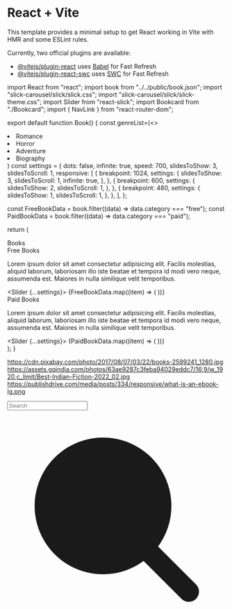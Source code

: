 # React + Vite

This template provides a minimal setup to get React working in Vite with HMR and some ESLint rules.

Currently, two official plugins are available:

- [@vitejs/plugin-react](https://github.com/vitejs/vite-plugin-react/blob/main/packages/plugin-react/README.md) uses [Babel](https://babeljs.io/) for Fast Refresh
- [@vitejs/plugin-react-swc](https://github.com/vitejs/vite-plugin-react-swc) uses [SWC](https://swc.rs/) for Fast Refresh



import React from "react";
import book from "../../public/book.json";
import "slick-carousel/slick/slick.css";
import "slick-carousel/slick/slick-theme.css";
import Slider from "react-slick";
import Bookcard from "./Bookcard";
import { NavLink } from "react-router-dom";

export default function Book() {
  const genreList=(<>
  <li><NavLink>Romance</NavLink></li>
  <li><NavLink>Horror</NavLink></li>
  <li><NavLink>Adventure</NavLink></li>
  <li><NavLink>Biography</NavLink></li>
  </>
  )
  const settings = {
    dots: false,
    infinite: true,
    speed: 700,
    slidesToShow: 3,
    slidesToScroll: 1,
    responsive: [
      {
        breakpoint: 1024,
        settings: {
          slidesToShow: 3,
          slidesToScroll: 1,
          infinite: true,
        },
      },
      {
        breakpoint: 600,
        settings: {
          slidesToShow: 2,
          slidesToScroll: 1,
        },
      },
      {
        breakpoint: 480,
        settings: {
          slidesToShow: 1,
          slidesToScroll: 1,
        },
      },
    ],
  };

  const FreeBookData = book.filter((data) => data.category === "free");
  const PaidBookData = book.filter((data) => data.category === "paid");

  return (
    <div className="max-w-screen-2xl container mx-auto md:px-10 px-4">
      <div className="text-2xl md:text-4xl text-center">Books</div>
      <div>
        <div className="text-xl md:text-2xl my-2">Free Books</div>
        <p className="mb-2">
          Lorem ipsum dolor sit amet consectetur adipisicing elit. Facilis
          molestias, aliquid laborum, laboriosam illo iste beatae et tempora id
          modi vero neque, assumenda est. Maiores in nulla similique velit
          temporibus.
        </p>
        <Slider {...settings}>
          {FreeBookData.map((item) => (
            <Bookcard item={item} key={item.id} />
          ))}
        </Slider>
      </div>
      <div>
        <div className="text-xl md:text-2xl my-2">Paid Books</div>
        <p>
          Lorem ipsum dolor sit amet consectetur adipisicing elit. Facilis
          molestias, aliquid laborum, laboriosam illo iste beatae et tempora id
          modi vero neque, assumenda est. Maiores in nulla similique velit
          temporibus.
        </p>
        <Slider {...settings}>
          {PaidBookData.map((item) => (
            <Bookcard item={item} key={item.id} />
          ))}
        </Slider>
      </div>
    </div>
  );
}

https://cdn.pixabay.com/photo/2017/08/07/03/22/books-2599241_1280.jpg
https://assets.gqindia.com/photos/63ae9287c3feba94029eddc7/16:9/w_1920,c_limit/Best-Indian-Fiction-2022_02.jpg
https://publishdrive.com/media/posts/334/responsive/what-is-an-ebook-lg.png

<label className="input input-bordered bg-transparent flex items-center gap-2 mt-4">
          <input type="text" className="grow" placeholder="Search" />
          <svg
            xmlns="http://www.w3.org/2000/svg"
            viewBox="0 0 16 16"
            fill="currentColor"
            className="w-4 h-4 opacity-70"
          >
            <path
              fillRule="evenodd"
              d="M9.965 11.026a5 5 0 1 1 1.06-1.06l2.755 2.754a.75.75 0 1 1-1.06 1.06l-2.755-2.754ZM10.5 7a3.5 3.5 0 1 1-7 0 3.5 3.5 0 0 1 7 0Z"
              clipRule="evenodd"
            />
          </svg>
        </label>